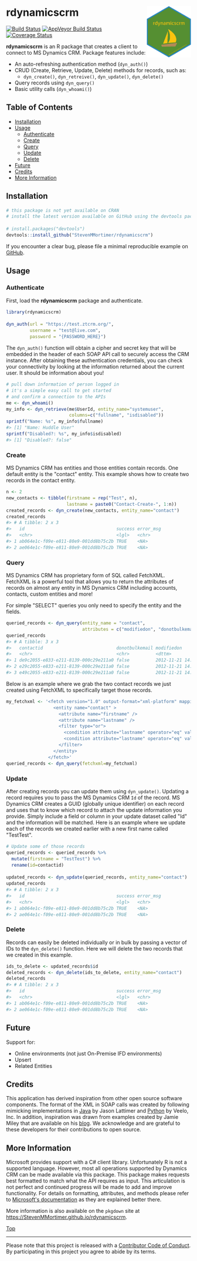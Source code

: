 
rdynamicscrm<img src="man/figures/rdynamicscrm.png" width="120px" align="right" />
==================================================================================

[![Build Status](https://travis-ci.org/StevenMMortimer/rdynamicscrm.svg?branch=master)](https://travis-ci.org/StevenMMortimer/rdynamicscrm) [![AppVeyor Build Status](https://ci.appveyor.com/api/projects/status/github/StevenMMortimer/rdynamicscrm?branch=master&svg=true)](https://ci.appveyor.com/project/StevenMMortimer/rdynamicscrm) [![Coverage Status](https://codecov.io/gh/StevenMMortimer/rdynamicscrm/branch/master/graph/badge.svg)](https://codecov.io/gh/StevenMMortimer/rdynamicscrm?branch=master)

**rdynamicscrm** is an R package that creates a client to connect to MS Dynamics CRM. Package features include:

-   An auto-refreshing authentication method (`dyn_auth()`)
-   CRUD (Create, Retrieve, Update, Delete) methods for records, such as:
    -   `dyn_create()`, `dyn_retreive()`, `dyn_update()`, `dyn_delete()`
-   Query records using `dyn_query()`
-   Basic utility calls (`dyn_whoami()`)

Table of Contents
-----------------

-   [Installation](#installation)
-   [Usage](#usage)
    -   [Authenticate](#authenticate)
    -   [Create](#create)
    -   [Query](#query)
    -   [Update](#update)
    -   [Delete](#delete)
-   [Future](#future)
-   [Credits](#credits)
-   [More Information](#more-information)

Installation
------------

``` r
# this package is not yet available on CRAN 
# install the latest version available on GitHub using the devtools package

# install.packages("devtools")
devtools::install_github("StevenMMortimer/rdynamicscrm")
```

If you encounter a clear bug, please file a minimal reproducible example on [GitHub](https://github.com/StevenMMortimer/rdynamicscrm/issues).

Usage
-----

### Authenticate

First, load the **rdynamicscrm** package and authenticate.

``` r
library(rdynamicscrm)

dyn_auth(url = "https://test.ztcrm.org/",
         username = "test@live.com", 
         password = "{PASSWORD_HERE}")
```

The `dyn_auth()` function will obtain a cipher and secret key that will be embedded in the header of each SOAP API call to securely access the CRM instance. After obtaining these authentication credentials, you can check your connectivity by looking at the information returned about the current user. It should be information about you!

``` r
# pull down information of person logged in
# it's a simple easy call to get started 
# and confirm a connection to the APIs
me <- dyn_whoami()
my_info <- dyn_retrieve(me$UserId, entity_name="systemuser", 
                        columns=c("fullname", "isdisabled"))
sprintf("Name: %s", my_info$fullname)
#> [1] "Name: Huddle User"
sprintf("Disabled?: %s", my_info$isdisabled)
#> [1] "Disabled?: false"
```

### Create

MS Dynamics CRM has entities and those entities contain records. One default entity is the "contact" entity. This example shows how to create two records in the contact entity.

``` r
n <- 2
new_contacts <- tibble(firstname = rep("Test", n),
                       lastname = paste0("Contact-Create-", 1:n))
created_records <- dyn_create(new_contacts, entity_name="contact")
created_records
#> # A tibble: 2 x 3
#>   id                                   success error_msg
#>   <chr>                                <lgl>   <chr>    
#> 1 ab064e1c-f09e-e811-80e9-001dd8b75c2b TRUE    <NA>     
#> 2 ae064e1c-f09e-e811-80e9-001dd8b75c2b TRUE    <NA>
```

### Query

MS Dynamics CRM has proprietary form of SQL called FetchXML. FetchXML is a powerful tool that allows you to return the attributes of records on almost any entity in MS Dynamics CRM including accounts, contacts, custom entities and more!

For simple "SELECT" queries you only need to specify the entity and the fields.

``` r
queried_records <- dyn_query(entity_name = "contact",
                             attributes = c("modifiedon", "donotbulkemail"), top=3)
queried_records
#> # A tibble: 3 x 3
#>   contactid                            donotbulkemail modifiedon         
#>   <chr>                                <chr>          <dttm>             
#> 1 de9c2055-e833-e211-8139-000c29e211a0 false          2012-11-21 14:33:17
#> 2 e29c2055-e833-e211-8139-000c29e211a0 false          2012-11-21 14:33:17
#> 3 e49c2055-e833-e211-8139-000c29e211a0 false          2012-11-21 14:33:17
```

Below is an example where we grab the two contact records we just created using FetchXML to specifically target those records.

``` r
my_fetchxml <- '<fetch version="1.0" output-format="xml-platform" mapping="logical" distinct="false">
                  <entity name="contact" >
                    <attribute name="firstname" />
                    <attribute name="lastname" />
                    <filter type="or">
                      <condition attribute="lastname" operator="eq" value="Contact-Create-1" />
                      <condition attribute="lastname" operator="eq" value="Contact-Create-2" />
                    </filter>
                  </entity>
                </fetch>'  
queried_records <- dyn_query(fetchxml=my_fetchxml)
```

### Update

After creating records you can update them using `dyn_update()`. Updating a record requires you to pass the MS Dynamics CRM `Id` of the record. MS Dynamics CRM creates a GUID (globally unique identifier) on each record and uses that to know which record to attach the update information you provide. Simply include a field or column in your update dataset called "Id" and the information will be matched. Here is an example where we update each of the records we created earlier with a new first name called "TestTest".

``` r
# Update some of those records
queried_records <- queried_records %>%
  mutate(firstname = "TestTest") %>% 
  rename(id=contactid)

updated_records <- dyn_update(queried_records, entity_name="contact")
updated_records
#> # A tibble: 2 x 3
#>   id                                   success error_msg
#>   <chr>                                <lgl>   <chr>    
#> 1 ab064e1c-f09e-e811-80e9-001dd8b75c2b TRUE    <NA>     
#> 2 ae064e1c-f09e-e811-80e9-001dd8b75c2b TRUE    <NA>
```

### Delete

Records can easily be deleted individually or in bulk by passing a vector of IDs to the `dyn_delete()` function. Here we will delete the two records that we created in this example.

``` r
ids_to_delete <- updated_records$id
deleted_records <- dyn_delete(ids_to_delete, entity_name="contact")
deleted_records
#> # A tibble: 2 x 3
#>   id                                   success error_msg
#>   <chr>                                <lgl>   <chr>    
#> 1 ab064e1c-f09e-e811-80e9-001dd8b75c2b TRUE    <NA>     
#> 2 ae064e1c-f09e-e811-80e9-001dd8b75c2b TRUE    <NA>
```

Future
------

Support for:

-   Online environments (not just On-Premise IFD environments)
-   Upsert
-   Related Entities

Credits
-------

This application has derived inspiration from other open source software components. The format of the XML in SOAP calls was created by following mimicking implementations in [Java](https://github.com/jlattimer/CRMSoapAuthJava) by Jason Lattimer and [Python](https://github.com/veeloinc/python-dynamics) by Veelo, Inc. In addition, inspiration was drawn from examples created by Jamie Miley that are available on his [blog](http://mileyja.blogspot.com/p/microsoft-dynamics-crm-2011-sdk-example.html). We acknowledge and are grateful to these developers for their contributions to open source.

More Information
----------------

Microsoft provides support with a C\# client library. Unfortunately R is not a supported language. However, most all operations supported by Dynamics CRM can be made available via this package. This package makes requests best formatted to match what the API requires as input. This articulation is not perfect and continued progress will be made to add and improve functionality. For details on formatting, attributes, and methods please refer to [Microsoft's documentation](https://docs.microsoft.com/en-us/dynamics365/customer-engagement/developer/use-microsoft-dynamics-365-organization-service) as they are explained better there.

More information is also available on the `pkgdown` site at <https://StevenMMortimer.github.io/rdynamicscrm>.

[Top](#rdynamicscrm.)

------------------------------------------------------------------------

Please note that this project is released with a [Contributor Code of Conduct](CONDUCT.md). By participating in this project you agree to abide by its terms.
